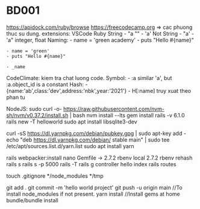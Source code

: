 # BD001
https://apidock.com/ruby/browse
https://freecodecamp.org
=> cac phuong thuc su dung.
extensions: VSCode Ruby
String
    - "a \""
    - 'a'
Not String 
    - "a'
    - 'a"
integer, float
Naming: 
    - name = 'green academy'
    - puts "Hello #{name}"

    - name = 'green'
    - puts "Hello #{name}"

    - _name
CodeClimate: kiem tra chat luong code.
Symbol:
    - :a similar 'a', but :a.object_id is a constant
Hash:
    - {name:'ab',class:'dev',address:'nbk',year:'2021'}
    - H[:name] truy xuat theo phan tu

NodeJS:
sudo curl -o- https://raw.githubusercontent.com/nvm-sh/nvm/v0.37.2/install.sh | bash
nvm install --lts
gem install rails -v 6.1.0
rails new -T helloworld
sudo apt install libsqlite3-dev

curl -sS https://dl.yarnpkg.com/debian/pubkey.gpg | sudo apt-key add -
echo "deb https://dl.yarnpkg.com/debian/ stable main" | sudo tee /etc/apt/sources.list.d/yarn.list
sudo apt install yarn

rails webpacker:install
nano Gemfile -> 2.7.2
rbenv local 2.7.2
rbenv rehash
rails s
rails s -p 5000
rails -T
rails g controller hello index
rails routes


touch .gitignore
*/node_modules
*/tmp

git add .
git commit -m 'hello world project'
git push -u origin main
//To install node_modules if not present.
yarn install 
//Install gems at home
bundle/bundle install
